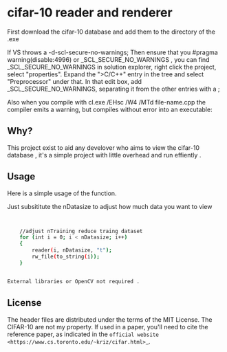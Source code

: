 # cifar-10 reader and renderer

First download the cifar-10 database and add them to the directory of the .exe

If VS throws a -d-scl-secure-no-warnings; 
Then ensure that you #pragma warning(disable:4996) or _SCL_SECURE_NO_WARNINGS , you can find 
_SCL_SECURE_NO_WARNINGS in solution explorer, right click the project, select "properties".
Expand the ">C/C++" entry in the tree and select "Preprocessor" under that. 
In that edit box, add _SCL_SECURE_NO_WARNINGS, separating it from the other entries with a ; 

Also when you compile with cl.exe /EHsc /W4 /MTd file-name.cpp the 
compiler emits a warning, but compiles without error into an executable:

## Why?

This project exist to aid any develover who aims to view the cifar-10 database , 
it's a simple project with little overhead and run effiently .



## Usage

Here is a simple usage of the function.

Just subsititute the nDatasize to adjust how much data you want to view

```bash


	//adjust nTraining reduce traing dataset
	for (int i = 0; i < nDatasize; i++)
	{
		reader(i, nDatasize, "t");
		rw_file(to_string(i));
	}

```
```bash

External libraries or OpenCV not required .

```

## License

The header files are distributed under the terms of the MIT License. The
CIFAR-10 are not my property. If used in a paper, you'll need to cite the reference
paper, as indicated in the `official website <https://www.cs.toronto.edu/~kriz/cifar.html>`_.
